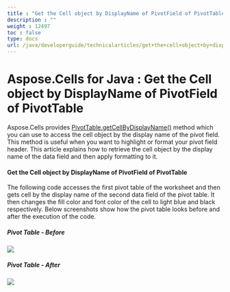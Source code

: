 ```yaml
---
title : "Get the Cell object by DisplayName of PivotField of PivotTable" 
description : "" 
weight : 12497 
toc : false
type: docs
url: /java/developerguide/technicalarticles/get+the+cell+object+by+displayname+of+pivotfield+of+pivottable/
---
```


# Aspose.Cells for Java : Get the Cell object by DisplayName of PivotField of PivotTable


Aspose.Cells provides [PivotTable.getCellByDisplayName()](https://apireference.aspose.com/java/cells/com.aspose.cells/pivottable#getCellByDisplayName(java.lang.String)) method which you can use to access the cell object by the display name of the pivot field. This method is useful when you want to highlight or format your pivot field header. This article explains how to retrieve the cell object by the display name of the data field and then apply formatting to it.

#### Get the Cell object by DisplayName of PivotField of PivotTable

The following code accesses the first pivot table of the worksheet and then gets cell by the display name of the second data field of the pivot table. It then changes the fill color and font color of the cell to light blue and black respectively. Below screenshots show how the pivot table looks before and after the execution of the code.

##### Pivot Table - Before

![](https://docs2.aspose.com/cells/java/attachments/5276470/5472921.png)

##### Pivot Table - After

![](https://docs2.aspose.com/cells/java/attachments/5276470/5472918.png)


